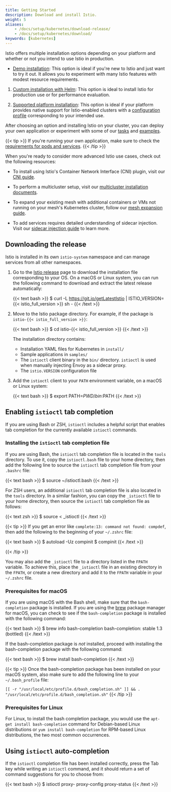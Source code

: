 ```yaml
---
title: Getting Started
description: Download and install Istio.
weight: 5
aliases:
    - /docs/setup/kubernetes/download-release/
    - /docs/setup/kubernetes/download/
keywords: [kubernetes]
---
```


Istio offers multiple installation options depending on your platform and
whether or not you intend to use Istio in production.

- [Demo installation](/docs/setup/kubernetes/install/kubernetes/):
   This option is ideal if you're new to Istio and just want to try it out.
   It allows you to experiment with many Istio features with modest resource requirements.

1. [Custom installation with Helm](/docs/setup/kubernetes/install/helm/):
   This option is ideal to install Istio for production use or for performance evaluation.

1. [Supported platform installation](/docs/setup/kubernetes/install/platform/):
   This option is ideal if your platform provides native support for Istio-enabled clusters
   with a [configuration profile](/docs/setup/kubernetes/additional-setup/config-profiles/)
   corresponding to your intended use.

After choosing an option and installing Istio on your cluster, you can deploy
your own application or experiment with some of our [tasks](/docs/tasks/) and [examples](/docs/examples/).

{{< tip >}}
If you're running your own application, make sure to
check the [requirements for pods and services](/docs/setup/kubernetes/additional-setup/requirements/).
{{< /tip >}}

When you're ready to consider more advanced Istio use cases, check out the following resources:

- To install using Istio's Container Network Interface
(CNI) plugin, visit our [CNI guide](/docs/setup/kubernetes/additional-setup/cni/).

- To perform a multicluster setup, visit our
[multicluster installation documents](/docs/setup/kubernetes/install/multicluster/).

- To expand your existing mesh with additional containers or VMs not running on
your mesh's Kubernetes cluster, follow our [mesh expansion guide](/docs/setup/kubernetes/additional-setup/mesh-expansion/).

- To add services requires detailed understanding of sidecar injection. Visit our
[sidecar injection guide](/docs/setup/kubernetes/additional-setup/sidecar-injection/)
to learn more.

## Downloading the release

Istio is installed in its own `istio-system` namespace and can manage
services from all other namespaces.

1.  Go to the [Istio release](https://github.com/istio/istio/releases) page to
    download the installation file corresponding to your OS. On a macOS or
    Linux system, you can run the following command to download and
    extract the latest release automatically:

    {{< text bash >}}
    $ curl -L https://git.io/getLatestIstio | ISTIO_VERSION={{< istio_full_version >}} sh -
    {{< /text >}}

1.  Move to the Istio package directory. For example, if the package is
    `istio-{{< istio_full_version >}}`:

    {{< text bash >}}
    $ cd istio-{{< istio_full_version >}}
    {{< /text >}}

    The installation directory contains:

    - Installation YAML files for Kubernetes in `install/`
    - Sample applications in `samples/`
    - The `istioctl` client binary in the `bin/` directory. `istioctl` is
      used when manually injecting Envoy as a sidecar proxy.
    - The `istio.VERSION` configuration file

1.  Add the `istioctl` client to your `PATH` environment variable, on a macOS or
    Linux system:

    {{< text bash >}}
    $ export PATH=$PWD/bin:$PATH
    {{< /text >}}

## Enabling `istioctl` tab completion

If you are using Bash or ZSH, `istioctl` includes a helpful script that enables tab completion for the currently available `istioctl` commands.

### Installing the `istioctl` tab completion file

If you are using Bash, the `istioctl` tab completion file is located in the `tools` directory. To use it, copy the `istioctl.bash` file to your home directory, then add the following line to source the `istioctl` tab completion file from your `.bashrc` file:

{{< text bash >}}
$ source ~/istioctl.bash
{{< /text >}}

For ZSH users, an additional `istioctl` tab completion file is also located in the `tools` directory. In a similar fashion, you can copy the `_istioctl` file to your home directory, then source the `istioctl` tab completion file as follows:

{{< text zsh >}}
$ source < _istioctl
{{< /text >}}

{{< tip >}}
If you get an error like `complete:13: command not found: compdef`, then add the following to the beginning of your `~/.zshrc` file:

{{< text bash >}}
$ autoload -Uz compinit
$ compinit
{{< /text >}}

{{< /tip >}}

You may also add the `_istioctl` file to a directory listed in the `FPATH` variable. To achieve this, place the `_istioctl` file in an existing directory in the `FPATH`, or create a new directory and add it to the `FPATH` variable in your `~/.zshrc` file.

### Prerequisites for macOS

If you are using macOS with the Bash shell, make sure that the `bash-completion` package is installed. If you are using the [brew](https://brew.sh) package manager for macOS, you can check to see if the `bash-completion` package is installed with the following command:

{{< text bash >}}
$ brew info bash-completion
bash-completion: stable 1.3 (bottled)
{{< /text >}}

If the bash-completion package is _not_ installed, proceed with installing the bash-completion package with the following command:

{{< text bash >}}
$ brew install bash-completion
{{< /text >}}

{{< tip >}}
Once the bash-completion package has been installed on your macOS system, also make sure to add the following line to your `~/.bash_profile` file:

`[[ -r "/usr/local/etc/profile.d/bash_completion.sh" ]] && . "/usr/local/etc/profile.d/bash_completion.sh"`
{{< /tip >}}

### Prerequisites for Linux

For Linux, to install the bash completion package, you would use the `apt-get install bash-completion` command for Debian-based Linux distributions or `yum install bash-completion` for RPM-based Linux distributions, the two most common occurrences.

## Using `istioctl` auto-completion

If the `istioctl` completion file has been installed correctly, press the Tab key while writing an `istioctl` command, and it should return a set of command suggestions for you to choose from:

{{< text bash >}}
$ istioctl proxy-<TAB>
proxy-config proxy-status
{{< /text >}}
